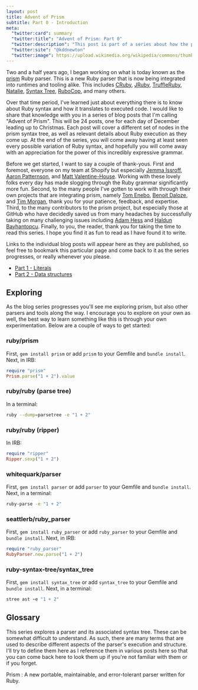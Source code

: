 ```yaml
---
layout: post
title: Advent of Prism
subtitle: Part 0 - Introduction
meta:
  "twitter:card": summary
  "twitter:title": "Advent of Prism: Part 0"
  "twitter:description": "This post is part of a series about how the prism Ruby parser works."
  "twitter:site": "@kddnewton"
  "twitter:image": https://upload.wikimedia.org/wikipedia/commons/thumb/7/73/Ruby_logo.svg/1200px-Ruby_logo.svg.png
---
```


Two and a half years ago, I began working on what is today known as the [prism](https://github.com/ruby/prism) Ruby parser. This is a new Ruby parser that is now being integrated into runtimes and tooling alike. This includes [CRuby](https://github.com/ruby/ruby), [JRuby](https://github.com/jruby/jruby), [TruffleRuby](https://github.com/oracle/truffleruby), [Natalie](https://github.com/natalie-lang/natalie), [Syntax Tree](https://github.com/ruby-syntax-tree/syntax_tree-prism), [RuboCop](https://github.com/kddnewton/parser-prism), and many others.

Over that time period, I've learned just about everything there is to know about Ruby syntax and how it translates to executed code. I would like to share that knowledge with you in a series of blog posts that I'm calling "Advent of Prism". This will be 24 posts, one for each day of December leading up to Christmas. Each post will cover a different set of nodes in the prism syntax tree, as well as relevant details about Ruby execution as they come up. At the end of the series, you will come away having at least seen every possible variation of Ruby syntax, and hopefully you will come away with an appreciation for the power of this incredibly expressive grammar.

Before we get started, I want to say a couple of thank-yous. First and foremost, everyone on my team at Shopify but especially [Jemma Issroff](https://jemma.dev/about-me/), [Aaron Patternson](https://tenderlovemaking.com/), and [Matt Valentine-House](https://www.eightbitraptor.com/). Working with these lovely folks every day has made slogging through the Ruby grammar significantly more fun. Second, to the many people I've gotten to work with through their own projects that are integrating prism, namely [Tom Enebo](http://blog.enebo.com/), [Benoit Daloze](https://eregon.me/blog/), and [Tim Morgan](https://timmorgan.dev/), thank you for your patience, feedback, and expertise. Third, to the many contributors to the prism project, but especially those at GitHub who have decidedly saved us from many headaches by successfully taking on many challenging issues including [Adam Hess](https://hparker.xyz/) and [Haldun Bayhantopcu](https://github.com/haldun). Finally, to you, the reader, thank you for taking the time to read this series. I hope you find it as fun to read as I have found it to write.

Links to the individual blog posts will appear here as they are published, so feel free to bookmark this particular page and come back to it as the series progresses, or really whenever you please.

* [Part 1 - Literals](/2023/12/01/advent-of-prism-part-1)
* [Part 2 - Data structures](/2023/12/02/advent-of-prism-part-2)

## Exploring

As the blog series progresses you'll see me exploring prism, but also other parsers and tools along the way. I encourage you to explore on your own as well, the best way to learn something like this is through your own experimentation. Below are a couple of ways to get started:

### ruby/prism

First, `gem install prism` or add `prism` to your Gemfile and `bundle install`. Next, in IRB:

```ruby
require "prism"
Prism.parse("1 + 2").value
```

### ruby/ruby (parse tree)

In a terminal:

```bash
ruby --dump=parsetree -e "1 + 2"
```

### ruby/ruby (ripper)

In IRB:

```ruby
require "ripper"
Ripper.sexp("1 + 2")
```

### whitequark/parser

First, `gem install parser` or add `parser` to your Gemfile and `bundle install`. Next, in a terminal:

```bash
ruby-parse -e "1 + 2"
```

### seattlerb/ruby_parser

First, `gem install ruby_parser` or add `ruby_parser` to your Gemfile and `bundle install`. Next, in IRB:

```ruby
require "ruby_parser"
RubyParser.new.parse("1 + 2")
```

### ruby-syntax-tree/syntax_tree

First, `gem install syntax_tree` or add `syntax_tree` to your Gemfile and `bundle install`. Next, in a terminal:

```ruby
stree ast -e "1 + 2"
```

## Glossary

This series explores a parser and its associated syntax tree. These can be somewhat difficult to understand. As such, there are many terms that are used to describe different aspects of the parser's execution and structure. I'll try to define them here as I reference them in various posts here so that you can come back here to look them up if you're not familiar with them or if you forget.

Prism
: A new portable, maintainable, and error-tolerant parser written for Ruby.
